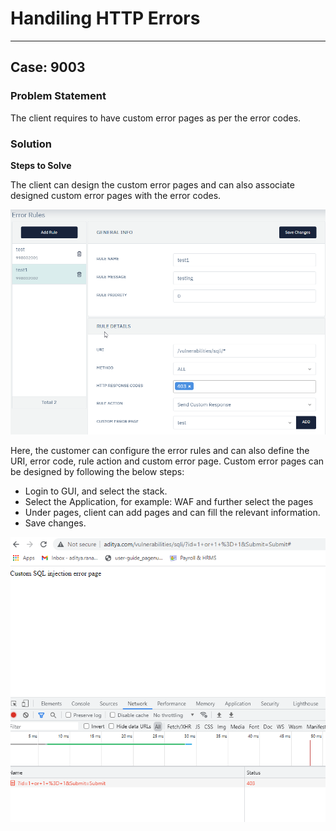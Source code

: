 # Handiling HTTP Errors 

---
## Case: 9003

### Problem Statement
The client requires to have custom error pages as per the error codes.

### Solution

**Steps to Solve**

The client can design the custom error pages and can also associate designed custom error pages with the error codes.

![](/img/waf/v6/troubleshooting/troubleshooting_403_error_rule.png)

Here, the customer can configure the error rules and can also define the URI, error code, rule action and custom error page. Custom error pages can be designed by following the below steps:

- Login to GUI, and select the stack.
- Select the Application, for example: WAF and further select the pages
- Under pages, client can add pages and can fill the relevant information.
- Save changes.

![](/img/waf/v6/troubleshooting/troubleshooting_403_error_rule_output.png)